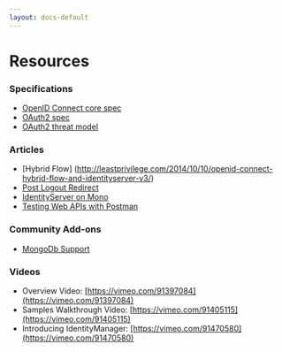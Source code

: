 ```yaml
---
layout: docs-default
---
```


# Resources

### Specifications
* [OpenID Connect core spec](http://openid.net/specs/openid-connect-core-1_0.html)
* [OAuth2 spec](http://tools.ietf.org/html/rfc6749)
* [OAuth2 threat model](http://tools.ietf.org/html/rfc6819)

### Articles
* [Hybrid Flow] (http://leastprivilege.com/2014/10/10/openid-connect-hybrid-flow-and-identityserver-v3/)
* [Post Logout Redirect](http://leastprivilege.com/2014/10/14/identityserver-v3-and-post-logout-redirect/)
* [IdentityServer on Mono](http://www.ryanmelena.com/2014/10/31/thinktecture-identityserver-v3-on-mono/)
* [Testing Web APIs with Postman](http://www.timecockpit.com/blog/2014/11/05/Testing-Time-Cockpits-OData-Web-API-with-Postman)

### Community Add-ons
* [MongoDb Support](https://github.com/jageall/IdentityServer.v3.MongoDb)

### Videos
* Overview Video: [https://vimeo.com/91397084](https://vimeo.com/91397084)
* Samples Walkthrough Video: [https://vimeo.com/91405115](https://vimeo.com/91405115)
* Introducing IdentityManager: [https://vimeo.com/91470580](https://vimeo.com/91470580)
